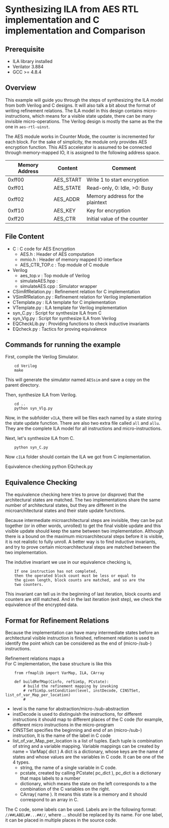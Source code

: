 
Synthesizing ILA from AES RTL implementation and C implementation and Comparison
==================================================================================

Prerequisite
-------------------
* ILA library installed
* Verilator 3.884
* GCC >= 4.8.4

Overview
-------------------
This example will guide you through the steps of synthesizing the ILA model from both Verilog
and C designs. It will also talk a bit about the format of writing refinement relations. The
ILA model in this design contains micro-instructions, which means for a visible state update,
there can be many invisible micro-operations. The Verilog design is mostly the same as the the
one in `aes-rtl-uinst`. 

The AES module works in Counter Mode, the counter is incremented for each block. For the sake of
simplicity, the module only provides AES encryption function. This AES accelerator is assumed to 
be connected through memory-mapped IO, it is assigned to the following address space.


| Memory Address | Content   | Comment                          |
|----------------|-----------|----------------------------------|
| 0xff00         | AES_START | Write 1 to start encryption      |
| 0xff01         | AES_STATE | Read-only, 0: Idle, >0: Busy     |
| 0xff02         | AES_ADDR  | Memory address for the plaintext |
| 0xff10         | AES_KEY   | Key for encryption               |
| 0xff20         | AES_CTR   | Initial value of the counter     |



File Content
-------------------

* C 					: C code for AES Encryption
  * AES.h			: Header of AES computation
  * mmio.h			: Header of memory mapped IO interface 
  * AES_CTR_TOP.c	: Top module of C module
* Verilog
  * aes_top.v		: Top module of Verilog
  * simulateAES.hpp	:
  * simulateAES.cpp	: Simulator wrapper
* CSimRfRelation.py	: Refinement relation for C implementation
* VSimRfRelation.py	: Refinement relation for Verilog implementation
* CTemplate.py			: ILA template for C implementation
* VTemplate.py			: ILA template for Verilog implementation
* syn_C.py				: Script for synthesize ILA from C 
* syn_Vlg.py			: Script for synthesize ILA from Verilog
* EQCheckLib.py			: Providing functions to check inductive invariants
* EQcheck.py			: Tactics for proving equivalence


Commands for running the example
---------------------------------

First, compile the Verilog Simulator.
		
		cd Verilog
		make

This will generate the simulator named `AESsim` and save a copy on the 
parent directory.

Then, synthesize ILA from Verilog.

		cd ..
		python syn_Vlg.py
		
Now, in the subfolder `vILA`, there will be files each named by a state
storing the state update function. There are also two extra file called
`all` and `allu`. They are the complete ILA model for all instructions
and micro-instructions.

Next, let's synthesize ILA from C.

		python syn_C.py

Now `cILA` folder should contain the ILA we got from C implementation.

Equivalence checking
		python EQcheck.py


Equivalence Checking
---------------------------------

The equivalence checking here tries to prove (or disprove)
that the architectural states are matched. The two implementations
share the same number of architectural states, but they are different
in the microarchitectural states and their state update functions. 

Because intermediate microarchitectural steps are invisible, they can be
put together (or in other words, unrolled) to get the final visible update
and this visible update should keep the same between two implementation.
Although there is a bound on the maximum microarchitecural steps before
it is visible, it is not realistic to fully unroll. A better way is to
find inductive invariants, and try to prove certain microarchitectural 
steps are matched between the two implementation.

The indutive invariant we use in our equivalence checking is,

		If one instruction has not completed,
		then the operated block count must be less or equal to 
		the given length, block counts are matched, and so are the
		two counters.

This invariant can tell us in the beginning of last iteration, block
counts and counters are still matched. And in the last iteration (exit
step), we check the equivalence of the encrypted data.


Format for Refinement Relations
---------------------------------

Because the implementation can have many intermediate states before
an architectural visible instruction is finished, refinement relation
is used to identify the point which can be considered as the end of
(micro-/sub-) instructions.

Refinement relations maps a  
For C implementation, the base structure is like this

		from rfmaplib import VarMap, ILA, CArray
	
		def buildRefMap(Cinfo, refSimSp, PCstate):
			# build the refinement mapping by invoking
			# refSimSp.setCondition(level, instDecode, CINSTSet, list_of_var_Map_per_location)
			#
			
 * level is the name for abstraction/micro-/sub-abstraction
 * instDecode is used to distinguish the instructions, for different instructions 
   it should map to different places of the C code (for example, different micro
   instructions in the micro-program
 * CINSTSet specifies the beginning and end of an (micro-/sub-) instruction,
   It is the name of the label in C code
 * list\_of\_var\_Map\_per\_location is a list of tuples. Each tuple is combination
   of string and a variable mapping. Variable mappings can be created by 
		name = VarMap( dict )
   A dict is a dictionary, whose keys are the name of states and whose values are 
   the variables in C code. It can be one of the 4 types. 
     * string, the name of a single variable in C code.
     * pcstate, created by calling PCstate( pc_dict ), pc_dict is a dictionary
       that maps labels to a number
     * dictionary, which means the state on the left corresponds to a the combination
       of the C variables on the right.
     * CArray( name ). It means this state is a memory and it should correspond 
       to an array in C.
		

The C code, some labels can be used. Labels are in the following format: `//##LABEL##...##//`, 
where ... should be replaced by its name. For one label, it can be placed in multiple places in
the source code.


	
	
	
